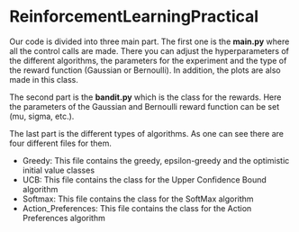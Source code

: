 # ReinforcementLearningPractical
Our code is divided into three main part. 
The first one is the **main.py** where all the control calls are made. There you can adjust the hyperparameters of the different algorithms, the parameters for the experiment and the type of the reward function (Gaussian or Bernoulli). In addition, the plots are also made in this class.

The second part is the **bandit.py** which is the class for the rewards. Here the parameters of the Gaussian and Bernoulli reward function can be set (mu, sigma, etc.).

The last part is the different types of algorithms. As one can see there are four different files for them.

* Greedy: This file contains the greedy, epsilon-greedy and the optimistic initial value classes
* UCB: This file contains the class for the Upper Confidence Bound algorithm
* Softmax: This file contains the class for the SoftMax algorithm
* Action_Preferences: This file contains the class for the Action Preferences algorithm

